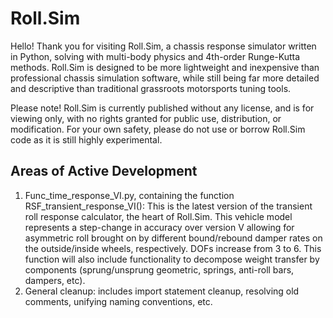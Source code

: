 # Roll.Sim
Hello! Thank you for visiting Roll.Sim, a chassis response simulator written in Python, solving with multi-body physics and 4th-order Runge-Kutta methods. Roll.Sim is designed to be more lightweight and inexpensive than professional chassis simulation software, while still being far more detailed and descriptive than traditional grassroots motorsports tuning tools.

Please note! Roll.Sim is currently published without any license, and is for viewing only, with no rights granted for public use, distribution, or modification. For your own safety, please do not use or borrow Roll.Sim code as it is still highly experimental.

## Areas of Active Development
1. Func_time_response_VI.py, containing the function RSF_transient_response_VI(): This is the latest version of the transient roll response calculator, the heart of Roll.Sim. This vehicle model represents a step-change in accuracy over version V allowing for asymmetric roll brought on by different bound/rebound damper rates on the outside/inside wheels, respectively. DOFs increase from 3 to 6. This function will also include functionality to decompose weight transfer by components (sprung/unsprung geometric, springs, anti-roll bars, dampers, etc).
2. General cleanup: includes import statement cleanup, resolving old comments, unifying naming conventions, etc.
